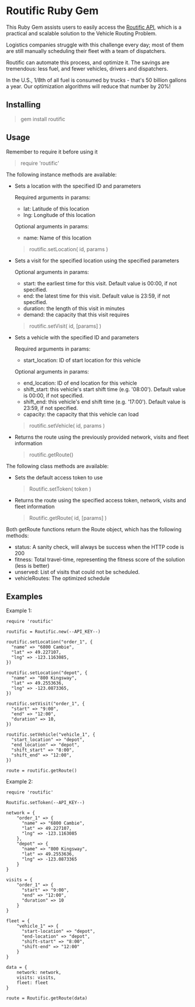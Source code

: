 Routific Ruby Gem
=================

This Ruby Gem assists users to easily access the [Routific API][1], which is a practical and scalable solution to the Vehicle Routing Problem.

Logistics companies struggle with this challenge every day; most of them are still manually scheduling their fleet with a team of dispatchers.

Routific can automate this process, and optimize it. The savings are tremendous: less fuel, and fewer vehicles, drivers and dispatchers.

In the U.S., 1/8th of all fuel is consumed by trucks - that's 50 billion gallons a year. Our optimization algorithms will reduce that number by 20%!

  [1]: https://routific.com

Installing
----------

> gem install routific

Usage
-----
Remember to require it before using it

> require 'routific'

The following instance methods are available:

 - Sets a location with the specified ID and parameters

    Required arguments in params:
  
     - lat: Latitude of this location
     - lng: Longitude of this location

    Optional arguments in params:
     - name: Name of this location

   > routific.setLocation( id, params )

 - Sets a visit for the specified location using the specified parameters

    Optional arguments in params:
     - start: the earliest time for this visit. Default value is 00:00, if not specified. 
     - end: the latest time for this visit. Default value is    23:59, if not specified.
     - duration: the length of this visit in minutes
     - demand: the capacity that this visit requires

   > routific.setVisit( id, [params] )

 - Sets a vehicle with the specified ID and parameters
 
    Required arguments in params:
     - start_location: ID of start location for this vehicle

    Optional arguments in params:
     - end_location: ID of end location for this vehicle
     - shift_start: this vehicle's start shift time (e.g. '08:00'). Default value is 00:00, if not specified.
     - shift_end: this vehicle's end shift time (e.g. '17:00'). Default value is 23:59, if not specified.
     - capacity: the capacity that this vehicle can load

   > routific.setVehicle( id, params )

 - Returns the route using the previously provided network, visits and
   fleet information
   > routific.getRoute()

The following class methods are available:

 - Sets the default access token to use
   > Routific.setToken( token )

 - Returns the route using the specified access token, network, visits and fleet information
   > Routific.getRoute( id, [params] )

Both getRoute functions return the Route object, which has the following methods:

 - status: A sanity check, will always be success when the HTTP code is 200
 - fitness: Total travel-time, representing the fitness score of the solution (less is better)
 - unserved: List of visits that could not be scheduled. 
 - vehicleRoutes: The optimized schedule

Examples
--------
Example 1:

    require 'routific'
    
    routific = Routific.new(--API_KEY--)

    routific.setLocation("order_1", {
      "name" => "6800 Cambie",
      "lat" => 49.227107,
      "lng" => -123.1163085,
    })
    
    routific.setLocation("depot", {
      "name" => "800 Kingsway",
      "lat" => 49.2553636,
      "lng" => -123.0873365,
    })
    
    routific.setVisit("order_1", {
      "start" => "9:00",
      "end" => "12:00",
      "duration" => 10,
    })
    
    routific.setVehicle("vehicle_1", {
      "start_location" => "depot",
      "end_location" => "depot",
      "shift_start" => "8:00",
      "shift_end" => "12:00",
    })

    route = routific.getRoute()
    
Example 2:

    require 'routific'
    
    Routific.setToken(--API_KEY--)

    network = {
        "order_1" => {
          "name" => "6800 Cambie",
          "lat" => 49.227107,
          "lng" => -123.1163085
        },
        "depot" => {
          "name" => "800 Kingsway",
          "lat" => 49.2553636,
          "lng" => -123.0873365
        }
    }

    visits = {
        "order_1" => {
          "start" => "9:00",
          "end" => "12:00",
          "duration" => 10
        }
    }

    fleet = {
        "vehicle_1" => {
          "start-location" => "depot",
          "end-location" => "depot",
          "shift-start" => "8:00",
          "shift-end" => "12:00"
        }
    }

    data = {
        network: network,
        visits: visits,
        fleet: fleet
    }

    route = Routific.getRoute(data)